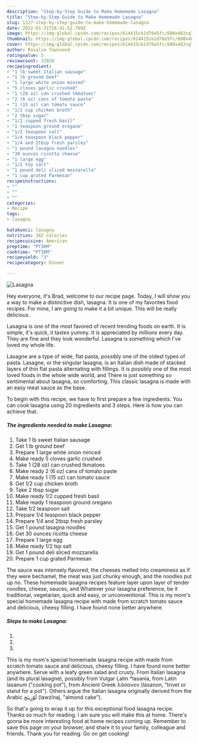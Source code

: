 ```yaml
---
description: "Step-by-Step Guide to Make Homemade Lasagna"
title: "Step-by-Step Guide to Make Homemade Lasagna"
slug: 1127-step-by-step-guide-to-make-homemade-lasagna
date: 2022-01-31T16:41:52.769Z
image: https://img-global.cpcdn.com/recipes/614415cb1d76e5fc/680x482cq70/lasagna-recipe-main-photo.jpg
thumbnail: https://img-global.cpcdn.com/recipes/614415cb1d76e5fc/680x482cq70/lasagna-recipe-main-photo.jpg
cover: https://img-global.cpcdn.com/recipes/614415cb1d76e5fc/680x482cq70/lasagna-recipe-main-photo.jpg
author: Rosalie Townsend
ratingvalue: 5
reviewcount: 32020
recipeingredient:
- "1 lb sweet Italian sausage"
- "1 lb ground beef"
- "1 large white onion minced"
- "5 cloves garlic crushed"
- "1 (28 oz) can crushed tkmatoes"
- "2 (6 oz) cans of tomato paste"
- "1 (15 oz) can tomato sauce"
- "1/2 cup chicken broth"
- "2 tbsp sugar"
- "1/2 cupped fresh basil"
- "1 teaspoon ground oregano"
- "1/2 teaspoon salt"
- "1/4 teaspoon black pepper"
- "1/4 and 2tbsp fresh parsley"
- "1 pound lasagna noodles"
- "30 ounces ricotta cheese"
- "1 large egg"
- "1/2 tsp salt"
- "1 pound deli sliced mozzarella"
- "1 cup grated Parmesan"
recipeinstructions:
- ""
- ""
- ""
categories:
- Recipe
tags:
- lasagna

katakunci: lasagna 
nutrition: 162 calories
recipecuisine: American
preptime: "PT36M"
cooktime: "PT38M"
recipeyield: "3"
recipecategory: Dinner

---
```



![Lasagna](https://img-global.cpcdn.com/recipes/614415cb1d76e5fc/680x482cq70/lasagna-recipe-main-photo.jpg)

Hey everyone, it's Brad, welcome to our recipe page. Today, I will show you a way to make a distinctive dish, lasagna. It is one of my favorites food recipes. For mine, I am going to make it a bit unique. This will be really delicious.

Lasagna is one of the most favored of recent trending foods on earth. It is simple, it's quick, it tastes yummy. It is appreciated by millions every day. They are fine and they look wonderful. Lasagna is something which I've loved my whole life.

Lasagne are a type of wide, flat pasta, possibly one of the oldest types of pasta. Lasagne, or the singular lasagna, is an Italian dish made of stacked layers of thin flat pasta alternating with fillings. It is possibly one of the most loved foods in the whole wide world, and There is just something so sentimental about lasagna, so comforting. This classic lasagna is made with an easy meat sauce as the base.


To begin with this recipe, we have to first prepare a few ingredients. You can cook lasagna using 20 ingredients and 3 steps. Here is how you can achieve that.

<!--inarticleads1-->

##### The ingredients needed to make Lasagna:

1. Take 1 lb sweet Italian sausage
1. Get 1 lb ground beef
1. Prepare 1 large white onion minced
1. Make ready 5 cloves garlic crushed
1. Take 1 (28 oz) can crushed tkmatoes
1. Make ready 2 (6 oz) cans of tomato paste
1. Make ready 1 (15 oz) can tomato sauce
1. Get 1/2 cup chicken broth
1. Take 2 tbsp sugar
1. Make ready 1/2 cupped fresh basil
1. Make ready 1 teaspoon ground oregano
1. Take 1/2 teaspoon salt
1. Prepare 1/4 teaspoon black pepper
1. Prepare 1/4 and 2tbsp fresh parsley
1. Get 1 pound lasagna noodles
1. Get 30 ounces ricotta cheese
1. Prepare 1 large egg
1. Make ready 1/2 tsp salt
1. Get 1 pound deli sliced mozzarella
1. Prepare 1 cup grated Parmesan


The sauce was intensely flavored, the cheeses melted into creaminess as if they were bechamel, the meat was just chunky enough, and the noodles put up no. These homemade lasagna recipes feature layer upon layer of tender noodles, cheese, sauces, and Whatever your lasagna preference, be it traditional, vegetarian, quick and easy, or unconventional. This is my mom&#39;s special homemade lasagna recipe with made from scratch tomato sauce and delicious, cheesy filling. I have found none better anywhere. 

<!--inarticleads2-->

##### Steps to make Lasagna:

1. 
1. 
1. 


This is my mom&#39;s special homemade lasagna recipe with made from scratch tomato sauce and delicious, cheesy filling. I have found none better anywhere. Serve with a leafy green salad and crusty. From Italian lasagna (and its plural lasagne), possibly from Vulgar Latin *lasania, from Latin lasanum (&#34;cooking pot&#34;), from Ancient Greek λάσανον (lásanon, &#34;trivet or stand for a pot&#34;). Others argue the Italian lasagna originally derived from the Arabic لَوْزِينَج‎ (lawzīnaj, &#34;almond cake&#34;). 

So that's going to wrap it up for this exceptional food lasagna recipe. Thanks so much for reading. I am sure you will make this at home. There's gonna be more interesting food at home recipes coming up. Remember to save this page on your browser, and share it to your family, colleague and friends. Thank you for reading. Go on get cooking!
